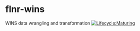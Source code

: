 # flnr-wins
WINS data wrangling and transformation
[![Lifecycle:Maturing](https://img.shields.io/badge/Lifecycle-Maturing-007EC6)](<Redirect-URL>)
